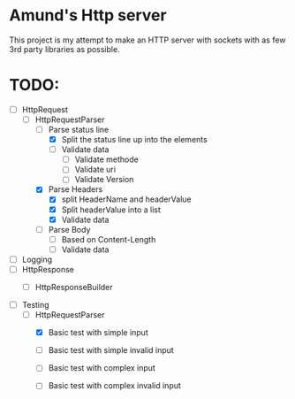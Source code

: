 # Amund's Http server

This project is my attempt to make an HTTP server with sockets with as few 3rd party libraries as possible.

# TODO:
 * [ ] HttpRequest
   * [ ] HttpRequestParser
     * [ ] Parse status line
       * [x] Split the status line up into the elements
       * [ ] Validate data
         * [ ] Validate methode
         * [ ] Validate uri
         * [ ] Validate Version
     * [x] Parse Headers
       * [x] split HeaderName and headerValue
       * [x] Split headerValue into a list
       * [x] Validate data
     * [ ] Parse Body
       * [ ] Based on Content-Length 
       * [ ] Validate data
 * [ ] Logging
 * [ ] HttpResponse
   * [ ] HttpResponseBuilder



* [ ] Testing
  * [ ] HttpRequestParser
    * [x] Basic test with simple input
    * [ ] Basic test with simple invalid input
    * [ ] Basic test with complex input 
    * [ ] Basic test with complex invalid input 

